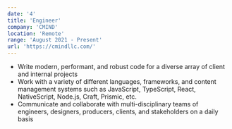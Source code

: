 ```yaml
---
date: '4'
title: 'Engineer'
company: 'CMIND'
location: 'Remote'
range: 'August 2021 - Present'
url: 'https://cmindllc.com/'
---
```


- Write modern, performant, and robust code for a diverse array of client and internal projects
- Work with a variety of different languages, frameworks, and content management systems such as JavaScript, TypeScript, React, NativeScript, Node.js, Craft, Prismic, etc.
- Communicate and collaborate with multi-disciplinary teams of engineers, designers, producers, clients, and stakeholders on a daily basis
